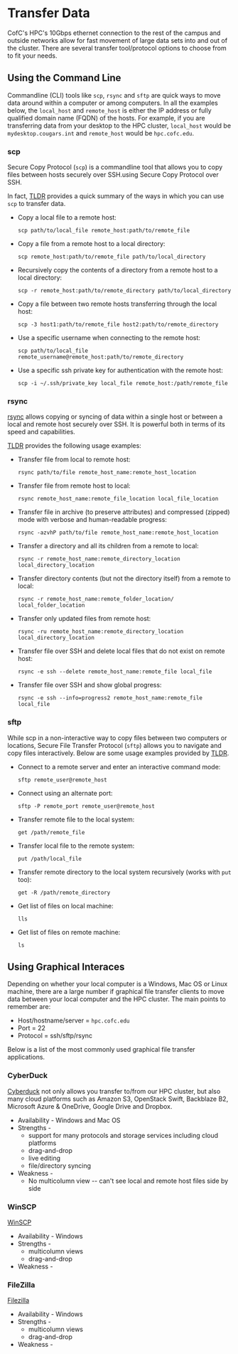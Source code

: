 # Transfer Data

CofC's HPC's 10Gbps ethernet connection to the rest of the campus and outside networks allow for fast movement of large data sets into and out of the cluster. There are several transfer tool/protocol options to choose from to fit your needs.

## Using the Command Line

Commandline \(CLI\) tools like `scp`, `rsync` and `sftp` are quick ways to move data around within a computer or among computers. In all the examples below, the `local_host` and `remote_host` is either the IP address or fully qualified domain name \(FQDN\) of the hosts. For example, if you are transferring data from your desktop to the HPC cluster, `local_host` would be `mydesktop.cougars.int` and `remote_host` would be `hpc.cofc.edu`.

### scp

Secure Copy Protocol \(`scp`\) is a commandline tool that allows you to copy files between hosts securely over SSH.using Secure Copy Protocol over SSH.

In fact, [TLDR](https://tldr.sh/) provides a quick summary of the ways in which you can use `scp` to transfer data.

* Copy a local file to a remote host:

  `scp path/to/local_file remote_host:path/to/remote_file`

* Copy a file from a remote host to a local directory:

  `scp remote_host:path/to/remote_file path/to/local_directory`

* Recursively copy the contents of a directory from a remote host to a local directory:

  `scp -r remote_host:path/to/remote_directory path/to/local_directory`

* Copy a file between two remote hosts transferring through the local host:

  `scp -3 host1:path/to/remote_file host2:path/to/remote_directory`

* Use a specific username when connecting to the remote host:

  `scp path/to/local_file remote_username@remote_host:path/to/remote_directory`

* Use a specific ssh private key for authentication with the remote host:

  `scp -i ~/.ssh/private_key local_file remote_host:/path/remote_file`

### rsync

[rsync](https://rsync.samba.org/) allows copying or syncing of data within a single host or between a local and remote host securely over SSH. It is powerful both in terms of its speed and capabilities.

[TLDR](https://tldr.sh/) provides the following usage examples:

* Transfer file from local to remote host:

  `rsync path/to/file remote_host_name:remote_host_location`

* Transfer file from remote host to local:

  `rsync remote_host_name:remote_file_location local_file_location`

* Transfer file in archive \(to preserve attributes\) and compressed \(zipped\) mode with verbose and human-readable progress:

  `rsync -azvhP path/to/file remote_host_name:remote_host_location`

* Transfer a directory and all its children from a remote to local:

  `rsync -r remote_host_name:remote_directory_location local_directory_location`

* Transfer directory contents \(but not the directory itself\) from a remote to local:

  `rsync -r remote_host_name:remote_folder_location/ local_folder_location`

* Transfer only updated files from remote host:

  `rsync -ru remote_host_name:remote_directory_location local_directory_location`

* Transfer file over SSH and delete local files that do not exist on remote host:

  `rsync -e ssh --delete remote_host_name:remote_file local_file`

* Transfer file over SSH and show global progress:

  `rsync -e ssh --info=progress2 remote_host_name:remote_file local_file`

### sftp

While scp in a non-interactive way to copy files between two computers or locations, Secure File Transfer Protocol \(`sftp`\) allows you to navigate and copy files interactively. Below are some usage examples provided by [TLDR](https://tldr.sh/).

* Connect to a remote server and enter an interactive command mode:

  `sftp remote_user@remote_host`

* Connect using an alternate port:

  `sftp -P remote_port remote_user@remote_host`

* Transfer remote file to the local system:

  `get /path/remote_file`

* Transfer local file to the remote system:

  `put /path/local_file`

* Transfer remote directory to the local system recursively \(works with `put` too\):

  `get -R /path/remote_directory`

* Get list of files on local machine:

  `lls`

* Get list of files on remote machine:

  `ls`

## Using Graphical Interaces

Depending on whether your local computer is a Windows, Mac OS or Linux machine, there are a large number if graphical file transfer clients to move data between your local computer and the HPC cluster. The main points to remember are:

* Host/hostname/server = `hpc.cofc.edu`
* Port = 22
* Protocol = ssh/sftp/rsync

Below is a list of the most commonly used graphical file transfer applications.

### CyberDuck

[Cyberduck](https://cyberduck.io/) not only allows you transfer to/from our HPC cluster, but also many cloud platforms such as Amazon S3, OpenStack Swift, Backblaze B2, Microsoft Azure & OneDrive, Google Drive and Dropbox.

* Availability - Windows and Mac OS
* Strengths -
  * support for many protocols and storage services including cloud platforms
  * drag-and-drop
  * live editing
  * file/directory syncing
* Weakness - 
  * No multicolumn view  -- can't see local and remote host files side by side

### WinSCP

[WinSCP](https://winscp.net/eng/download.php)

* Availability - Windows
* Strengths -
  * multicolumn views
  * drag-and-drop
* Weakness -

### FileZilla

[Filezilla](https://filezilla-project.org)

* Availability - Windows
* Strengths -
  * multicolumn views
  * drag-and-drop
* Weakness -

